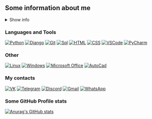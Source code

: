 
</br>
</br>

 ## Some information about me

<details><summary>Show info</summary>
    
- **<h4>Education:</h4>**

    - **2016-2020 (specialized secondary)** Peter the Great St. Petersburg Polytechnic University, **direction** - programming in computer systems, **specialty** - technician-programmer.
    - **2020-2025 (current)** SUAI, **direction** - informatics and computer engineering.

- **<h4>Personal qualities:</h4>**

    - Calmness
    - High responsibility
    - Attentiveness
    - Discipline
    - Analytical mind
    - Learning propensity



- **<h4>Languages:</h4>**

    - Russian(native)
    - English(b2)


- **<h4>Career Objective:</h4>**

    - Senior python developer


- **<h4>Working on projects:</h4>**

    - [Discord Bot(python)](https://github.com/reven-n1/DiscordBot)
  
</details>

### Languages and Tools

[![Python](https://img.shields.io/badge/-Python-black?style=for-the-badge&logo=python)](#)   [![Django](https://img.shields.io/badge/-Django-black?style=for-the-badge&logo=django&logoColor=yellow)](#)  [![Git](https://img.shields.io/badge/-Git-black?style=for-the-badge&logo=git&logoColor=red)](#)  [![Sql](https://img.shields.io/badge/-SQL-black?style=for-the-badge&logo=mysql&logoColor=yellow)](#) [![HTML](https://img.shields.io/badge/-HTML-black?style=for-the-badge&logo=html5)](#)    [![CSS](https://img.shields.io/badge/-CSS-black?style=for-the-badge&logo=css3)](#)   [![VSCode](https://img.shields.io/badge/-VSCode-black?style=for-the-badge&logo=visualstudiocode&logoColor=blue)](#) [![PyCharm](https://img.shields.io/badge/-PyCharm-black?style=for-the-badge&logo=pycharm)](#)

### Other

[![Linux](https://img.shields.io/badge/-Linux-black?style=for-the-badge&logo=linux)](#)  [![Windows](https://img.shields.io/badge/-Windows-black?style=for-the-badge&logo=windows)](#)    [![Microsoft Office](https://img.shields.io/badge/-MicrosoftOffice-black?style=for-the-badge&logo=microsoftoffice&logoColor=red)](#) [![AutoCad](https://img.shields.io/badge/-AutoCad-black?style=for-the-badge&logo=autodesk&logoColor=red)](#)

### My contacts

[![VK](https://img.shields.io/badge/-VK-black?style=for-the-badge&logo=vk)](https://vk.com/idreven_n1)   [![Telegram](https://img.shields.io/badge/-Telegram-black?style=for-the-badge&logo=telegram)](https://teleg.run/reven_n1) [![Discord](https://img.shields.io/badge/-Discord-black?style=for-the-badge&logo=discord)](https://discord.com/users/reven_n1#1645) <a href="mailto:roma.suslov.16@gmail.com">![Gmail](https://img.shields.io/badge/-Gmail-black?style=for-the-badge&logo=gmail)</a> [![WhatsApp](https://img.shields.io/badge/-whatsapp-black?style=for-the-badge&logo=whatsapp)](https://wa.me/79531617159)


### Some GitHub Profile stats

[![Anurag's GitHub stats](https://github-readme-stats.vercel.app/api?username=reven-n1&count_private=true&show_icons=true&border_radius=10&hide=prs,issues&theme=dracula)](https://github.com/anuraghazra/github-readme-stats)
